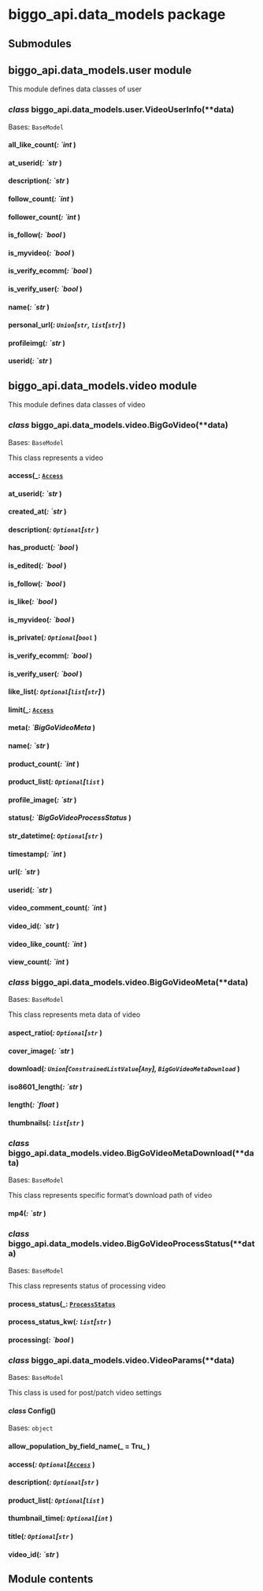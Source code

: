 # biggo_api.data_models package

## Submodules

## biggo_api.data_models.user module

This module defines data classes of user


### _class_ biggo_api.data_models.user.VideoUserInfo(\*\*data)
Bases: `BaseModel`


#### all_like_count(_: `int_ )

#### at_userid(_: `str_ )

#### description(_: `str_ )

#### follow_count(_: `int_ )

#### follower_count(_: `int_ )

#### is_follow(_: `bool_ )

#### is_myvideo(_: `bool_ )

#### is_verify_ecomm(_: `bool_ )

#### is_verify_user(_: `bool_ )

#### name(_: `str_ )

#### personal_url(_: `Union`[`str`, `list`[`str`]_ )

#### profileimg(_: `str_ )

#### userid(_: `str_ )
## biggo_api.data_models.video module

This module defines data classes of video


### _class_ biggo_api.data_models.video.BigGoVideo(\*\*data)
Bases: `BaseModel`

This class represents a video


#### access(_: [`Access`](biggo_api.enum.md#biggo_api.enum.access.Access_ )

#### at_userid(_: `str_ )

#### created_at(_: `str_ )

#### description(_: `Optional`[`str`_ )

#### has_product(_: `bool_ )

#### is_edited(_: `bool_ )

#### is_follow(_: `bool_ )

#### is_like(_: `bool_ )

#### is_myvideo(_: `bool_ )

#### is_private(_: `Optional`[`bool`_ )

#### is_verify_ecomm(_: `bool_ )

#### is_verify_user(_: `bool_ )

#### like_list(_: `Optional`[`list`[`str`]_ )

#### limit(_: [`Access`](biggo_api.enum.md#biggo_api.enum.access.Access_ )

#### meta(_: `BigGoVideoMeta_ )

#### name(_: `str_ )

#### product_count(_: `int_ )

#### product_list(_: `Optional`[`list`_ )

#### profile_image(_: `str_ )

#### status(_: `BigGoVideoProcessStatus_ )

#### str_datetime(_: `Optional`[`str`_ )

#### timestamp(_: `int_ )

#### url(_: `str_ )

#### userid(_: `str_ )

#### video_comment_count(_: `int_ )

#### video_id(_: `str_ )

#### video_like_count(_: `int_ )

#### view_count(_: `int_ )

### _class_ biggo_api.data_models.video.BigGoVideoMeta(\*\*data)
Bases: `BaseModel`

This class represents meta data of video


#### aspect_ratio(_: `Optional`[`str`_ )

#### cover_image(_: `str_ )

#### download(_: `Union`[`ConstrainedListValue`[`Any`], `BigGoVideoMetaDownload`_ )

#### iso8601_length(_: `str_ )

#### length(_: `float_ )

#### thumbnails(_: `list`[`str`_ )

### _class_ biggo_api.data_models.video.BigGoVideoMetaDownload(\*\*data)
Bases: `BaseModel`

This class represents specific format’s download path of video


#### mp4(_: `str_ )

### _class_ biggo_api.data_models.video.BigGoVideoProcessStatus(\*\*data)
Bases: `BaseModel`

This class represents status of processing video


#### process_status(_: [`ProcessStatus`](biggo_api.enum.md#biggo_api.enum.process_status.ProcessStatus_ )

#### process_status_kw(_: `list`[`str`_ )

#### processing(_: `bool_ )

### _class_ biggo_api.data_models.video.VideoParams(\*\*data)
Bases: `BaseModel`

This class is used for post/patch video settings


#### _class_ Config()
Bases: `object`


#### allow_population_by_field_name(_ = Tru_ )

#### access(_: `Optional`[[`Access`](biggo_api.enum.md#biggo_api.enum.access.Access)_ )

#### description(_: `Optional`[`str`_ )

#### product_list(_: `Optional`[`list`_ )

#### thumbnail_time(_: `Optional`[`int`_ )

#### title(_: `Optional`[`str`_ )

#### video_id(_: `str_ )
## Module contents
